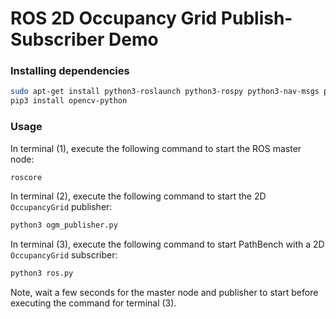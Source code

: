 # ROS 2D Occupancy Grid Publish-Subscriber Demo

### Installing dependencies

```bash
sudo apt-get install python3-roslaunch python3-rospy python3-nav-msgs python3-geometry-msgs
pip3 install opencv-python
```

### Usage

In terminal (1), execute the following command to start the ROS master node:

```bash
roscore
```

In terminal (2), execute the following command to start the 2D `OccupancyGrid` publisher:

```bash
python3 ogm_publisher.py
```

In terminal (3), execute the following command to start PathBench with a 2D `OccupancyGrid` subscriber:

```bash
python3 ros.py
```

Note, wait a few seconds for the master node and publisher to start before executing the command for terminal (3).
